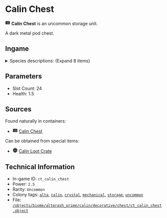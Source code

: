 # Calin Chest

<img src="https://raw.githubusercontent.com/Ceterai/Enternia/main/objects/biome/alterash_prime/calin/decorative/chest/icon.png" alt="Calin Chest icon" loading="lazy" height=16px width="auto" /> **Calin Chest** is an uncommon storage unit.

A dark metal pod chest.

## Ingame

<details><summary>Species descriptions: (Expand 8 items)</summary>

- Alta: The mechanism and looks are similar to regular alta pods, except with encrusted calin crystals.
- Apex: A chest. What's inside? Food? Any valuables?
- Avian: A tough metal chest. It's not empty, is it?
- Floran: Floran found sssome goodss.
- Glitch: Impatient. Let's get it open!
- Human: A metal chest.
- Hylotl: A simple chest with simple contents inside it.
- Novakid: A heavy chest. Does it have some valuable goods inside?

</details>

## Parameters

- Slot Count: 24  
- Health: 1.5

## Sources

Found naturally in containers:

- <img src="https://raw.githubusercontent.com/Ceterai/Enternia/main/objects/biome/alterash_prime/calin/decorative/chest/icon.png" alt="Calin Chest icon" loading="lazy" height=16px width="auto" /> [Calin Chest](https://ceterai.github.io/MyEnternia/Wiki/CalinChest)

Can be obtained from special items:

- <img src="https://raw.githubusercontent.com/Ceterai/Enternia/main/items/active/alta/loot/biome/ct_calin_loot.png" alt="Calin Loot Crate icon" loading="lazy" height=16px width="auto" /> [Calin Loot Crate](https://ceterai.github.io/MyEnternia/Wiki/CalinLootCrate)

## Technical Information

- In-game ID: `ct_calin_chest`
- Power: `2.5`
- Rarity: `Uncommon`
- Colony tags: [`alta`](https://ceterai.github.io/MyEnternia/Wiki/Tags/Alta), [`calin`](https://ceterai.github.io/MyEnternia/Wiki/Tags/Calin), [`crystal`](https://ceterai.github.io/MyEnternia/Wiki/Tags/Crystal), [`mechanical`](https://ceterai.github.io/MyEnternia/Wiki/Tags/Mechanical), [`storage`](https://ceterai.github.io/MyEnternia/Wiki/Tags/Storage), [`uncommon`](https://ceterai.github.io/MyEnternia/Wiki/Tags/Uncommon)
- File: [`/objects/biome/alterash_prime/calin/decorative/chest/ct_calin_chest.object`](https://github.com/Ceterai/Enternia/blob/main/objects/biome/alterash_prime/calin/decorative/chest/ct_calin_chest.object)
